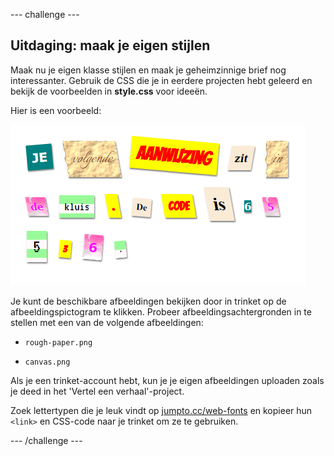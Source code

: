 \--- challenge \---

## Uitdaging: maak je eigen stijlen

Maak nu je eigen klasse stijlen en maak je geheimzinnige brief nog interessanter. Gebruik de CSS die je in eerdere projecten hebt geleerd en bekijk de voorbeelden in **style.css** voor ideeën.

Hier is een voorbeeld:

![screenshot](images/letter-fonts-challenge3.png)

Je kunt de beschikbare afbeeldingen bekijken door in trinket op de afbeeldingspictogram te klikken. Probeer afbeeldingsachtergronden in te stellen met een van de volgende afbeeldingen:

+ `rough-paper.png`

+ `canvas.png`

Als je een trinket-account hebt, kun je je eigen afbeeldingen uploaden zoals je deed in het 'Vertel een verhaal'-project.

Zoek lettertypen die je leuk vindt op <a href="http://jumpto.cc/web-fonts" target="_blank">jumpto.cc/web-fonts</a> en kopieer hun `<link>` en CSS-code naar je trinket om ze te gebruiken.

\--- /challenge \---